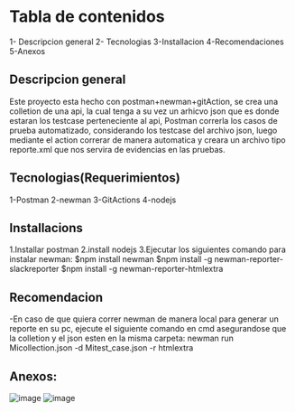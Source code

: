 # Tabla de contenidos
1- Descripcion general
2- Tecnologias
3-Installacion
4-Recomendaciones
5-Anexos

## Descripcion general
Este proyecto esta hecho con postman+newman+gitAction, se crea una colletion de una api, la cual tenga a su vez un arhicvo json que es donde estaran los testcase perteneciente al api, Postman correrla los casos de prueba automatizado, considerando los testcase del archivo json, luego mediante el action correrar de manera automatica y creara un archivo tipo reporte.xml que nos servira de evidencias en las pruebas.

## Tecnologias(Requerimientos)
1-Postman
2-newman
3-GitActions
4-nodejs

## Installacions
1.Installar postman
2.install nodejs
3.Ejecutar los siguientes comando para instalar newman:
  $npm install newman
  $npm install -g newman-reporter-slackreporter
  $npm install -g newman-reporter-htmlextra

## Recomendacion
-En caso de que quiera correr newman de manera local para generar un reporte en su pc, ejecute el siguiente comando en cmd asegurandose que la colletion y el json esten en la misma carpeta: newman run Micollection.json -d Mitest_case.json -r htmlextra

## Anexos: 
![image](https://user-images.githubusercontent.com/122124442/218802190-4456eb4f-d969-4c7a-8f69-2f4e80b594de.png)
![image](https://user-images.githubusercontent.com/122124442/218802607-e6ef6980-d2cd-4719-82bf-0c547c8e5551.png)
